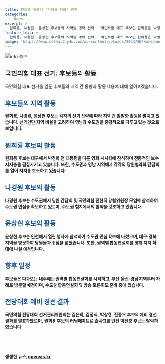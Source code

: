 ```yaml
---
title: 원희룡 대구서 ‘박정희 영화’ 관람
categories:
  - News
excerpt: >
  원희룡, 나경원, 윤상현 후보들의 지역별 공략 전략   국민의힘 대표 후보인 원희룡은 박정희 전 대통령의 영향력을 통해 영남의 전통적인 보수 지지층을 결집시키고, 나경원과 윤상현 후보는 수도권에서의 지지를 모으기 위해 각종 활동을 벌이고 있다. 선거인단의 비율을 통해 영남과 수도권을 중심으로 표심을 공략하고, 권역별 합동연설회 및 토론회를 통해 지지를 확보하고 있다.이들은 내주부터 권역별 합동연설회를 시작하고, 박진호 후보는 최근 불법 정치자금 수수 혐의로 수사 중이다.
feature_text: >
  원희룡, 나경원, 윤상현 후보들의 지역별 공략 전략   국민의힘 대표 후보인 원희룡은 박정희 전 대통령의 영향력을 통해 영남의 전통적인 보수 지지층을 결집시키고, 나경원과 윤상현 후보는 수도권에서의 지지를 모으기 위해 각종 활동을 벌이고 있다. 선거인단의 비율을 통해 영남과 수도권을 중심으로 표심을 공략하고, 권역별 합동연설회 및 토론회를 통해 지지를 확보하고 있다.이들은 내주부터 권역별 합동연설회를 시작하고, 박진호 후보는 최근 불법 정치자금 수수 혐의로 수사 중이다.
image: 'https://www.behealthy4u.com/wp-content/uploads/2024/06/koreanews.jpg'
---
```


<p><img src="https://www.behealthy4u.com/wp-content/uploads/2024/06/koreanews.jpg" alt="info 속보" /></p>

<h2 data-ke-size="size26">국민의힘 대표 선거: 후보들의 활동</h2>

<p data-ke-size="size16">국민의힘 대표 선거를 앞둔 후보들의 지역 간 동향과 활동 내용에 대해 알아보겠습니다.</p>

<h2><b><span style="color: #1a5490;">후보들의 지역 활동</span><b></h2>

<p data-ke-size="size16">원희룡, 나경원, 윤상현 후보는 각자의 선거 전략에 따라 지역 간 활발한 활동을 펼치고 있습니다. 선거인단 지역 비율을 고려하여 영남과 수도권을 중점적으로 다루고 있는 것으로 보입니다.</p>

<h2><b><span style="color: #1a5490;">원희룡 후보의 활동</span><b></h2>

<p data-ke-size="size16">원희룡 후보는 대구에서 박정희 전 대통령을 다룬 영화 시사회에 참석하며 전통적인 보수 지지층을 결집시키고 있습니다. 또한, 수도권과 영남 지역에서 각각의 당원협의회 간담회를 열어 지지를 호소하고 있습니다.</p>

<h2><b><span style="color: #1a5490;">나경원 후보의 활동</span><b></h2>

<p data-ke-size="size16">나경원 후보는 수도권에서 당원 간담회 및 국민의힘 전현직 당협위원장 모임에 참석하여 수도권 민심을 확보하고 있으며, 수도권 험지에서의 활약을 강조하고 있습니다.</p>

<h2><b><span style="color: #1a5490;">윤상현 후보의 활동</span><b></h2>

<p data-ke-size="size16">윤상현 후보는 인천에서 열린 행사에 참석하여 수도권 민심 확보에 나섰으며, 대구·경북 지역을 방문하여 당원들과 접점을 넓혔습니다. 또한, 권역별 합동연설회를 통해 지지 확대에 나설 예정입니다.</p>

<h2><b><span style="color: #1a5490;">향후 일정</span><b></h2>

<p data-ke-size="size16">후보들은 다가오는 내주에는 권역별 합동연설회를 시작하고, 부산·울산·경남 지역부터 차례로 방문할 예정이며, 수도권 합동연설회 및 방송 토론회도 준비 중에 있습니다.</p>

<h2><b><span style="color: #1a5490;">전당대회 예비 경선 결과</span><b></h2>

<p data-ke-size="size16">국민의힘 전당대회 선거관리위원회는 김은희, 김정식, 박상현, 진종오 후보의 예비 경선 결과를 발표하였으며, 원희룡 후보의 러닝메이트로 출사표를 던진 박진호 후보는 탈락하였습니다.</p>

<p data-ke-size="size16">&nbsp;</p>

<p data-ke-size="size16">&nbsp;</p>
생생한 뉴스, <a href="https://opensis.kr" rel="dofollow">opensis.kr</a>


